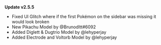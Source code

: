 **Update v2.5.5**

- Fixed UI Glitch where if the first Pokémon on the sidebar was missing it would look broken 
- New Pikachu Model by @Brunodltt#6092 
- Added Diglett & Dugtrio Model by @lehyperjay 
- Added Electrode and Voltorb Model by @lehyperjay 
